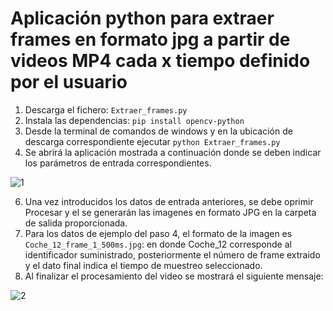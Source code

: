 # Aplicación python para extraer frames en formato jpg a partir de videos MP4 cada x tiempo definido por el usuario

1. Descarga el fichero: `Extraer_frames.py`
2. Instala las dependencias: `pip install opencv-python`
3. Desde la terminal de comandos de windows y en la ubicación de descarga correspondiente ejecutar `python Extraer_frames.py`
4. Se abrirá la aplicación mostrada a continuación donde se deben indicar los parámetros de entrada correspondientes.
   
![1](https://github.com/julian11495/extract-frames/assets/32869939/323319f3-d577-478d-9c11-c210406c8425)

6. Una vez introducidos los datos de entrada anteriores, se debe oprimir Procesar y el se generarán  las imagenes en formato JPG en la carpeta de salida proporcionada.
7. Para los datos de ejemplo del paso 4, el formato de la imagen es `Coche_12_frame_1_500ms.jpg`: en donde Coche_12 corresponde al identificador suministrado, posteriormente el número de frame extraido y el dato final indica el tiempo de muestreo seleccionado.
8. Al finalizar el procesamiento del video se mostrará el siguiente mensaje:

![2](https://github.com/julian11495/extract-frames/assets/32869939/32bbe40b-fcf3-476e-a51f-c379bffe2874)





